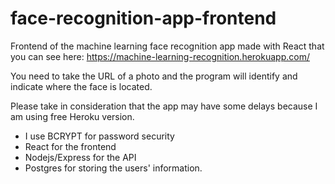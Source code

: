 # face-recognition-app-frontend

Frontend of the machine learning face recognition app made with React that you can see here: https://machine-learning-recognition.herokuapp.com/

You need to take the URL of a photo and the program will identify and indicate where the face is located.

Please take in consideration that the app may have some delays because I am using free Heroku version.

- I use BCRYPT for password security
- React for the frontend
- Nodejs/Express for the API
- Postgres for storing the users' information.
